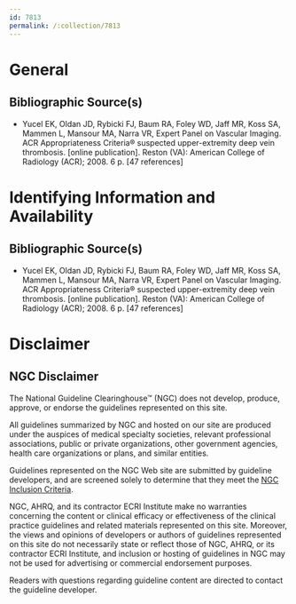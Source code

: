 ```yaml
---
id: 7813
permalink: /:collection/7813
---
```


# General

## Bibliographic Source(s)

- Yucel EK, Oldan JD, Rybicki FJ, Baum RA, Foley WD, Jaff MR, Koss SA, Mammen L, Mansour MA, Narra VR, Expert Panel on Vascular Imaging. ACR Appropriateness Criteria® suspected upper-extremity deep vein thrombosis. [online publication]. Reston (VA): American College of Radiology (ACR); 2008. 6 p. [47 references]

# Identifying Information and Availability

## Bibliographic Source(s)

- Yucel EK, Oldan JD, Rybicki FJ, Baum RA, Foley WD, Jaff MR, Koss SA, Mammen L, Mansour MA, Narra VR, Expert Panel on Vascular Imaging. ACR Appropriateness Criteria® suspected upper-extremity deep vein thrombosis. [online publication]. Reston (VA): American College of Radiology (ACR); 2008. 6 p. [47 references]

# Disclaimer

## NGC Disclaimer

The National Guideline Clearinghouse™ (NGC) does not develop, produce, approve, or endorse the guidelines represented on this site.

All guidelines summarized by NGC and hosted on our site are produced under the auspices of medical specialty societies, relevant professional associations, public or private organizations, other government agencies, health care organizations or plans, and similar entities.

Guidelines represented on the NGC Web site are submitted by guideline developers, and are screened solely to determine that they meet the [NGC Inclusion Criteria](/help-and-about/summaries/inclusion-criteria).

NGC, AHRQ, and its contractor ECRI Institute make no warranties concerning the content or clinical efficacy or effectiveness of the clinical practice guidelines and related materials represented on this site. Moreover, the views and opinions of developers or authors of guidelines represented on this site do not necessarily state or reflect those of NGC, AHRQ, or its contractor ECRI Institute, and inclusion or hosting of guidelines in NGC may not be used for advertising or commercial endorsement purposes.

Readers with questions regarding guideline content are directed to contact the guideline developer.

